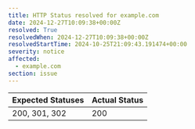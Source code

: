 ```yaml
---
title: HTTP Status resolved for example.com
date: 2024-12-27T10:09:38+00:00Z
resolved: True
resolvedWhen: 2024-12-27T10:09:38+00:00Z
resolvedStartTime: 2024-10-25T21:09:43.191474+00:00
severity: notice
affected:
  - example.com
section: issue
---
```


| Expected Statuses | Actual Status  |
|-------------------|----------------|
| 200, 301, 302 | 200 |

